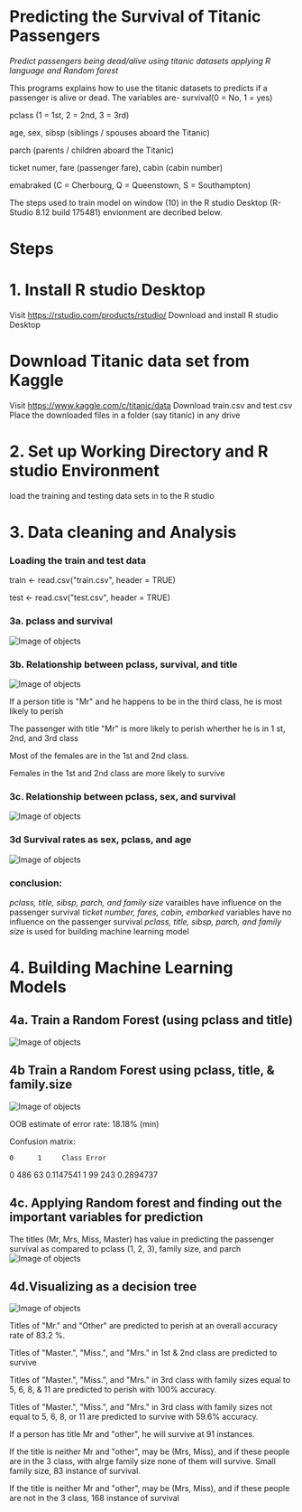 # Predicting the Survival of Titanic Passengers

*Predict passengers being dead/alive using titanic datasets applying R language and Random forest*

This programs explains how to use the titanic datasets to predicts if a passenger is alive or dead. The variables are-
survival(0 = No, 1 = yes)

pclass (1 = 1st, 2 = 2nd, 3 = 3rd)

age, sex, sibsp (siblings / spouses aboard the Titanic)

parch (parents / children aboard the Titanic)

ticket numer, fare (passenger fare), cabin (cabin number)

emabraked (C = Cherbourg, Q = Queenstown, S = Southampton)

The steps used to train model on window (10) in the R studio Desktop (R-Studio 8.12 build 175481) envionment are decribed below.


# Steps

# 1. Install R studio Desktop

Visit https://rstudio.com/products/rstudio/
Download and install R studio Desktop

# Download Titanic data set from Kaggle

Visit https://www.kaggle.com/c/titanic/data
Download train.csv and test.csv
Place the downloaded files in a folder (say titanic) in any drive

# 2. Set up Working Directory and R studio Environment
load the training and testing data sets in to the R studio

# 3. Data cleaning and Analysis
### Loading the train and test data

train <- read.csv("train.csv", header = TRUE)

test <- read.csv("test.csv", header = TRUE)

### 3a. pclass and survival
![Image of objects](https://github.com/ashar367/titanic-passenger-survival/blob/master/image/Rplot-02.png)

### 3b. Relationship between pclass, survival, and title
![Image of objects](https://github.com/ashar367/titanic-passenger-survival/blob/master/image/pclass-survival-title.png)

If a person title is "Mr" and he happens to be in the third class, he is most likely to perish

The passenger with title "Mr" is more likely to perish wherther he is in 1 st, 2nd, and 3rd class

Most of the females are in the 1st and 2nd class.

Females in the 1st and 2nd class are more likely to survive

### 3c. Relationship between pclass, sex, and survival
![Image of objects](https://github.com/ashar367/titanic-passenger-survival/blob/master/image/sex-pclass-survival.png)

### 3d Survival rates as sex, pclass, and age
![Image of objects](https://github.com/ashar367/titanic-passenger-survival/blob/master/image/Survival%20rates-sex-pclass-age.png)

### conclusion:
*pclass, title, sibsp, parch, and family size* varaibles have influence on the passenger survival
*ticket number, fares, cabin, embarked* variables have no influence  on the passenger survival
*pclass, title, sibsp, parch, and family size* is used for building machine learning model

# 4. Building Machine Learning Models
## 4a. Train a Random Forest (using pclass and title)
![Image of objects](https://github.com/ashar367/titanic-passenger-survival/blob/master/image/rf-title-pclass.png)

## 4b Train a Random Forest using pclass, title, & family.size
![Image of objects](https://github.com/ashar367/titanic-passenger-survival/blob/master/image/rf-title-pclass.png)

OOB estimate of error rate: 18.18% (min)

Confusion matrix:

	0	   1	 Class Error
0	486	63	0.1147541
1	99	243	0.2894737


## 4c. Applying Random forest and finding out the important variables for prediction
The titles (Mr, Mrs, Miss, Master) has value in predicting the passenger survival as compared to pclass (1, 2, 3), family size, and parch
![Image of objects](https://github.com/ashar367/titanic-passenger-survival/blob/master/image/plot_zoom_png)

## 4d.Visualizing as a decision tree
![Image of objects](https://github.com/ashar367/titanic-passenger-survival/blob/master/image/Rplot-33.png)

Titles of "Mr." and "Other" are predicted to perish at an overall accuracy rate of 83.2 %.

Titles of "Master.", "Miss.", and "Mrs." in 1st & 2nd class are predicted to survive

Titles of "Master.", "Miss.", and "Mrs." in 3rd class with family sizes equal to 5, 6, 8, & 11 are predicted to perish with 100% accuracy.

Titles of "Master.", "Miss.", and "Mrs." in 3rd class with family sizes not equal to 5, 6, 8, or 11 are predicted to survive with 59.6% accuracy.

If a person has title Mr and "other", he will survive at 91 instances. 

If the title is neither Mr and "other", may be (Mrs, Miss), and if these people are in the  3 class, with alrge family size none of them will survive. Small family size, 83 instance of survival.

If the title is neither Mr and "other", may be (Mrs, Miss), and if these people are not in the  3 class, 168 instance of survival

